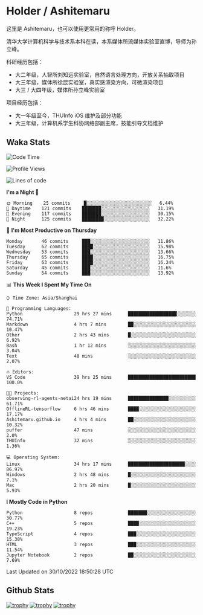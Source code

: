 # Holder / Ashitemaru

这里是 Ashitemaru，也可以使用更常用的称呼 Holder。

清华大学计算机科学与技术系本科在读，本系媒体所流媒体实验室直博，导师为孙立峰。

科研经历包括：

- 大二年级，人智所刘知远实验室，自然语言处理方向，开放关系抽取项目
- 大三年级，媒体所徐昆实验室，真实感渲染方向，可微渲染项目
- 大三 / 大四年级，媒体所孙立峰实验室

项目经历包括：

- 大一年级至今，THUInfo iOS 维护及部分功能
- 大三年级，计算机系学生科协网络部副主席，技能引导文档维护

## Waka Stats

<!--START_SECTION:waka-->
![Code Time](http://img.shields.io/badge/Code%20Time-119%20hrs%2041%20mins-blue)

![Profile Views](http://img.shields.io/badge/Profile%20Views-7-blue)

![Lines of code](https://img.shields.io/badge/From%20Hello%20World%20I%27ve%20Written-317%20Thousand%20lines%20of%20code-blue)

**I'm a Night 🦉** 

```text
🌞 Morning    25 commits     █░░░░░░░░░░░░░░░░░░░░░░░░   6.44% 
🌆 Daytime    121 commits    ███████░░░░░░░░░░░░░░░░░░   31.19% 
🌃 Evening    117 commits    ███████░░░░░░░░░░░░░░░░░░   30.15% 
🌙 Night      125 commits    ████████░░░░░░░░░░░░░░░░░   32.22%

```
📅 **I'm Most Productive on Thursday** 

```text
Monday       46 commits     ███░░░░░░░░░░░░░░░░░░░░░░   11.86% 
Tuesday      62 commits     ████░░░░░░░░░░░░░░░░░░░░░   15.98% 
Wednesday    53 commits     ███░░░░░░░░░░░░░░░░░░░░░░   13.66% 
Thursday     65 commits     ████░░░░░░░░░░░░░░░░░░░░░   16.75% 
Friday       63 commits     ████░░░░░░░░░░░░░░░░░░░░░   16.24% 
Saturday     45 commits     ███░░░░░░░░░░░░░░░░░░░░░░   11.6% 
Sunday       54 commits     ███░░░░░░░░░░░░░░░░░░░░░░   13.92%

```


📊 **This Week I Spent My Time On** 

```text
⌚︎ Time Zone: Asia/Shanghai

💬 Programming Languages: 
Python                   29 hrs 27 mins      ██████████████████░░░░░░░   74.71% 
Markdown                 4 hrs 7 mins        ██░░░░░░░░░░░░░░░░░░░░░░░   10.47% 
Other                    2 hrs 43 mins       █░░░░░░░░░░░░░░░░░░░░░░░░   6.92% 
Bash                     1 hr 12 mins        ░░░░░░░░░░░░░░░░░░░░░░░░░   3.04% 
Text                     48 mins             ░░░░░░░░░░░░░░░░░░░░░░░░░   2.07%

🔥 Editors: 
VS Code                  39 hrs 25 mins      █████████████████████████   100.0%

🐱‍💻 Projects: 
observing-rl-agents-netai24 hrs 19 mins      ███████████████░░░░░░░░░░   61.71% 
OfflineRL-tensorflow     6 hrs 46 mins       ████░░░░░░░░░░░░░░░░░░░░░   17.17% 
Ashitemaru.github.io     4 hrs 4 mins        ██░░░░░░░░░░░░░░░░░░░░░░░   10.32% 
puffer                   47 mins             ░░░░░░░░░░░░░░░░░░░░░░░░░   2.0% 
THUInfo                  32 mins             ░░░░░░░░░░░░░░░░░░░░░░░░░   1.36%

💻 Operating System: 
Linux                    34 hrs 17 mins      █████████████████████░░░░   86.97% 
Windows                  2 hrs 48 mins       █░░░░░░░░░░░░░░░░░░░░░░░░   7.1% 
Mac                      2 hrs 20 mins       █░░░░░░░░░░░░░░░░░░░░░░░░   5.93%

```

**I Mostly Code in Python** 

```text
Python                   8 repos             ███████░░░░░░░░░░░░░░░░░░   30.77% 
C++                      5 repos             ████░░░░░░░░░░░░░░░░░░░░░   19.23% 
TypeScript               4 repos             ███░░░░░░░░░░░░░░░░░░░░░░   15.38% 
HTML                     3 repos             ███░░░░░░░░░░░░░░░░░░░░░░   11.54% 
Jupyter Notebook         2 repos             ██░░░░░░░░░░░░░░░░░░░░░░░   7.69%

```



 Last Updated on 30/10/2022 18:50:28 UTC
<!--END_SECTION:waka-->

## Github Stats

[![trophy](https://github-profile-trophy.vercel.app/?username=Ashitemaru&column=7)](https://github.com/Ashitemaru)
[![trophy](https://github-readme-stats.vercel.app/api?username=Ashitemaru&show_icons=true&include_all_commits=true)](https://github.com/Ashitemaru)
[![trophy](https://github-readme-stats.vercel.app/api/top-langs/?username=Ashitemaru&layout=compact)](https://github.com/Ashitemaru)

<!--
**Ashitemaru/Ashitemaru** is a ✨ _special_ ✨ repository because its `README.md` (this file) appears on your GitHub profile.

Here are some ideas to get you started:

- 🔭 I’m currently working on ...
- 🌱 I’m currently learning ...
- 👯 I’m looking to collaborate on ...
- 🤔 I’m looking for help with ...
- 💬 Ask me about ...
- 📫 How to reach me: ...
- 😄 Pronouns: ...
- ⚡ Fun fact: ...
-->
